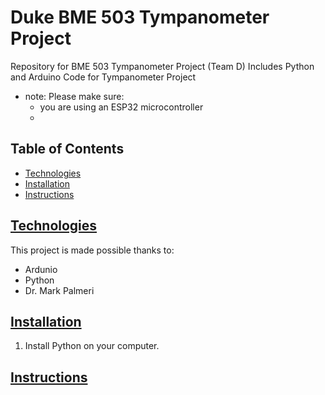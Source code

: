 # Duke BME 503 Tympanometer Project
Repository for BME 503 Tympanometer Project (Team D)
Includes Python and Arduino Code for Tympanometer Project 
* note: Please make sure: 
  * you are using an ESP32 microcontroller
  * 

## Table of Contents
* [Technologies](#technologies)
* [Installation](#installation)
* [Instructions](#instructions)

## [Technologies](#technologies)
This project is made possible thanks to: 
* Ardunio
* Python
* Dr. Mark Palmeri 

## [Installation](#installation)
1. Install Python on your computer. 

## [Instructions](#instructions)

